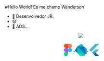    #Hello World! Eu me chamo Wanderson 
- 👋 Desenvolvedor JR.
- 😄 
- 💞️ ADS...


<div align="center">
  <a href=https://github.com/WSilvaM/WSilvaM>
 <img height="300em" src="https://github-readme-stats.vercel.app/api/top-langs/?username=WSilvaM&layout=compact&langs_count=7&theme=dracula"/>
</div
 

    
<div style="display: inline_block"><br>
        <div align="center">

 
 <img align="center" alt="WSilvaM-figma" height="40" width="40" src="https://raw.githubusercontent.com/devicons/devicon/master/icons/figma/figma-original.svg">
  <img align="center" alt="WSilvaM-dart" height="40" width="40" src="https://raw.githubusercontent.com/devicons/devicon/master/icons/dart/dart-original.svg">
  <img align="center" alt="WSilvaM-flutter" height="40" width="40" src="https://raw.githubusercontent.com/devicons/devicon/master/icons/flutter/flutter-original.svg">



</div>
 
 
 
 
